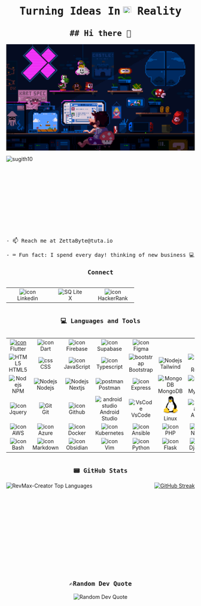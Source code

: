 <!--
**RevMax-cr,eator/RevMax-Creator** is a ✨ _special_ ✨ repository because its `README.md` (this file) appears on your GitHub profile.

Here are some ideas to get you started:

- 🔭 I’m currently working on ...
- 🌱 I’m currently learning ...
- 👯 I’m looking to collaborate on ...
- 🤔 I’m looking for help with ...
- 💬 Ask me about ...
- 📫 How to reach me: ...
- 😄 Pronouns: ...
- ⚡ Fun fact: ...
-->
<h1 align="center"><samp>Turning Ideas In</samp> <img src="https://github.com/mupezzuol/mupezzuol/blob/master/assets/earth.gif" width="22px" height="22px"><samp> Reality</samp> </h1>

<h2 align="center"><samp>## Hi there 👋</samp></h2>

<img align="center" alt="Coding" width="1000" src="https://raw.githubusercontent.com/sugith10/images/main/gif/mario-working.gif">

<p align="left"> <img src="https://komarev.com/ghpvc/?username=RevMax-Creator&style=plastic&color=orange&base=1500&abbreviated=true" alt="sugith10" /> </p>

<div style="margin-bottom: 200px;"></div>
<!--
<samp>- 📫 Reach me at linked link in future</samp>
-->
<samp>- 📫 Reach me at ZettaByte@tuta.io</samp>

<samp>- ⌨️ Fun fact: I spend every day! thinking of new business 💻</samp>

<h3 align="center"><samp>Connect</samp></h3>
<div style="display: flex; align-items: flex-start; align: center">
<table align="center">
  <tr>
   <td align="center" width="100">
        <img src="https://skillicons.dev/icons?i=linkedin" alt="icon" width="45" height="45" />
      <br>Linkedin
    </td>
      <td align="center" width="100">
        <img src="https://skillicons.dev/icons?i=twitter" width="45" height="45" alt="SQ Lite" />
      <br>X
    </td>
    <td align="center" width="100">
        <img src="https://upload.wikimedia.org/wikipedia/commons/thumb/4/40/HackerRank_Icon-1000px.png/220px-HackerRank_Icon-1000px.png" alt="icon" width="45" height="45" />
      <br>HackerRank
    </td>
  </tr>
</table>
<br><br>
</div>

<h3 align="center"><samp>💻 Languages and Tools</samp></h3>
<div style="display: flex; align-items: flex-start; align: center">
<table align="center">
  <tr>
    <td align="center" width="100">
      <a href="#macropower-tech">
        <img src="https://www.vectorlogo.zone/logos/flutterio/flutterio-icon.svg" alt="icon" width="45" height="45" />
      </a>
      <br>Flutter
    </td>
    <td align="center" width="100">
        <img src="https://www.vectorlogo.zone/logos/dartlang/dartlang-icon.svg" alt="icon" width="45" height="45" />
      <br>Dart
    </td>
    <td align="center" width="100">
        <img src="https://www.vectorlogo.zone/logos/firebase/firebase-icon.svg" alt="icon" width="45" height="45" />
      </a>
      <br>Firebase
    </td>
      <td align="center" width="100">
        <img src="https://skillicons.dev/icons?i=supabase" alt="icon" width="45" height="50" />
      <br>Supabase
    </td>
       <td align="center" width="100">
        <img src="https://skillicons.dev/icons?i=figma" alt="icon" width="45" height="45" />
      <br>Figma
    </td>
  </tr>
  <tr>
    <td align="center"  width="100">
        <img src="https://skillicons.dev/icons?i=html" width="48" height="48" alt="HTML5" />
      <br>HTML5
    </td>
    <td align="center" width="100">
        <img src="https://skillicons.dev/icons?i=css" width="48" height="48" alt="css" />
      <br>CSS
    </td>
    <td align="center" width="100">
        <img src="https://techstack-generator.vercel.app/js-icon.svg" alt="icon" width="65" height="65" />
      <br>JavaScript
    </td>
    <td align="center" width="100">
        <img src="https://skillicons.dev/icons?i=ts" alt="icon" width="45" height="45" />
      <br>Typescript
    </td>
    <td align="center"  width="100">
        <img src="https://skillicons.dev/icons?i=bootstrap" width="48" height="48" alt="bootstrap" />
      <br>Bootstrap
    </td>
      <td align="center" width="100">
        <img src="https://skillicons.dev/icons?i=tailwind" width="48" height="48" alt="Nodejs" />
      <br>Tailwind
      </td>
      <td align="center" width="100">
        <img src="https://skillicons.dev/icons?i=react" width="48" height="48" alt="Nodejs" />
      <br>React
      </td>
   <td align="center" width="100">
        <img src="https://skillicons.dev/icons?i=redux" width="48" height="48" alt="Nodejs" />
      <br>Redux
      </td>
  <td align="center" width="100">
        <img src="https://skillicons.dev/icons?i=angular" alt="icon" width="65" height="65" />
      <br>Angular
    </td>
 <tr>
      <td align="center" width="100">
        <img src="https://skillicons.dev/icons?i=npm" width="48" height="48" alt="Nodejs" />
      <br>NPM
      </td>
           <td align="center" width="100">
        <img src="https://skillicons.dev/icons?i=nodejs" width="48" height="48" alt="Nodejs" />
      <br>Nodejs
      <td align="center" width="100">
        <img src="https://skillicons.dev/icons?i=nextjs" width="48" height="48" alt="Nodejs" />
      <br>Nextjs
      </td>
        <td align="center" width="100">
        <img src="https://skillicons.dev/icons?i=postman" width="48" height="48" alt="postman" />
      <br>Postman
    </td>
  <td align="center" width="100">
        <img src="https://skillicons.dev/icons?i=express" alt="icon" width="65" height="65" />
      <br>Express
    </td>
          <td align="center" width="100">
        <img src="https://skillicons.dev/icons?i=mongodb" width="48" height="48" alt="MongoDB" />
      <br>MongoDB
    </td>
    <td align="center"  width="100">
        <img src="https://skillicons.dev/icons?i=mysql" width="48" height="48" alt="mysql" />
      <br>My SQL
    </td>
  <td align="center" width="100">
        <img src="https://upload.wikimedia.org/wikipedia/commons/thumb/d/d7/SQLAlchemy.svg/220px-SQLAlchemy.svg.png" alt="SQLAlchemy" width="45" height="50" />
      <br>SQLAlchemy
    </td>
      <td align="center" width="100">
        <img src="https://www.vectorlogo.zone/logos/sqlite/sqlite-icon.svg" width="48" height="48" alt="SQ Lite" />
      <br>SQ Lite
  </tr>
  <tr>
    <td align="center" width="100">
        <img src="https://skillicons.dev/icons?i=jquery" alt="icon" width="65" height="65" />
      <br>Jquery
    </td>
    <td align="center" width="100">
        <img src="https://user-images.githubusercontent.com/25181517/192108372-f71d70ac-7ae6-4c0d-8395-51d8870c2ef0.png" width="48" height="48" alt="Git" />
      <br>Git
    </td>
    <td align="center" width="100">
        <img src="https://skillicons.dev/icons?i=github" alt="icon" width="45" height="45" />
      <br>Github
    </td>
    <td align="center" width="100">
        <img src="https://skillicons.dev/icons?i=androidstudio" width="48" height="48" alt="android studio" />
      <br>Android Studio
    </td>
    <td align="center" width="100">
        <img src="https://skillicons.dev/icons?i=vscode" width="48" height="48" alt="VsCode" />
      <br>VsCode
    </td> 
    <td align="center" width="100">
        <img src="https://raw.githubusercontent.com/devicons/devicon/master/icons/linux/linux-original.svg" width="48" height="48" alt="linu" />
      <br>Linux
    </td>
    <td align="center" width="100">
        <img src="https://skillicons.dev/icons?i=apple" width="48" height="48" alt="firebase" />
      <br>Apple
    </td>
     <td align="center" width="100">
        <img src="https://skillicons.dev/icons?i=windows" width="48" height="48" alt="linu" />
      <br>Windows
    </td>          
  <td align="center" width="100">
        <img src="https://skillicons.dev/icons?i=bsd" alt="icon" width="65" height="65" />
      <br>BSD
    </td>
  </tr>
  <tr>
      <td align="center" width="100">
        <img src="https://techstack-generator.vercel.app/aws-icon.svg" alt="icon" width="65" height="65" />
      <br>AWS
      </td>
  <td align="center" width="100">
        <img src="https://skillicons.dev/icons?i=azure" alt="icon" width="65" height="65" />
      <br>Azure
    </td>
  <td align="center" width="100">
        <img src="https://skillicons.dev/icons?i=docker" alt="icon" width="65" height="65" />
      <br>Docker
    </td>
  <td align="center" width="100">
        <img src="https://skillicons.dev/icons?i=kubernetes" alt="icon" width="65" height="65" />
      <br>Kubernetes
    </td>
  <td align="center" width="100">
        <img src="https://skillicons.dev/icons?i=ansible" alt="icon" width="65" height="65" />
      <br>Ansible
  </td>
  <td align="center" width="100">
        <img src="https://skillicons.dev/icons?i=php" alt="icon" width="65" height="65" />
      <br>PHP
    </td>
  <td align="center" width="100">
        <img src="https://skillicons.dev/icons?i=nginx" alt="icon" width="65" height="65" />
      <br>Nginx
    </td>
  <td align="center" width="100">
        <img src="https://skillicons.dev/icons?i=wordpress" alt="icon" width="65" height="65" />
      <br>WordPress
    </td>
  <td align="center" width="100">
        <img src="https://skillicons.dev/icons?i=autocad" alt="icon" width="65" height="65" />
      <br>AutoCad
    </td>  
 </tr>
<tr>
  <td align="center" width="100">
        <img src="https://skillicons.dev/icons?i=bash" alt="icon" width="65" height="65" />
      <br>Bash
  </td>
  <td align="center" width="100">
        <img src="https://skillicons.dev/icons?i=md" alt="icon" width="65" height="65" />
      <br>Markdown
    </td>
  <td align="center" width="100">
        <img src="https://skillicons.dev/icons?i=obsidian" alt="icon" width="65" height="65" />
      <br>Obsidian
    </td>
<td align="center" width="100">
        <img src="https://skillicons.dev/icons?i=vim" alt="icon" width="65" height="65" />
      <br>Vim
    </td>
  <td align="center" width="100">
        <img src="https://skillicons.dev/icons?i=py" alt="icon" width="65" height="65" />
      <br>Python
    </td>
  <td align="center" width="100">
        <img src="https://skillicons.dev/icons?i=flask" alt="icon" width="65" height="65" />
      <br>Flask
    </td>
  <td align="center" width="100">
        <img src="https://skillicons.dev/icons?i=django" alt="icon" width="65" height="65" />
      <br>Django
  </td>
     <td align="center" width="100">
        <img src="https://skillicons.dev/icons?i=go" alt="icon" width="65" height="65" />
      <br>Go
    </td>
  <td align="center" width="100">
        <img src="https://skillicons.dev/icons?i=java" alt="icon" width="65" height="65" />
      <br>Java
    </td>
  </tr>

</table>
<br><br>
</div>

<h3 align="center"><samp>📟 GitHub Stats</samp></h3>
<div style="display: flex; justify-content: space-between; align-items: stretch;">
  <!-- Top Languages Stats -->
  <img src="https://github-readme-stats.vercel.app/api/top-langs?username=RevMax-Creator&show_icons=true&locale=en&layout=compact" alt="RevMax-Creator Top Languages" width="48%" height="200" style="object-fit: cover;"/>
  <!-- GitHub Streak Stats -->
<!--   <a href="https://git.io/streak-stats"><img src="" alt="GitHub Streak" /> -->
<!--   <img src="https://github-readme-streak-stats.herokuapp.com?user=RevMax-Creator&theme=microsoft-dark" alt="RevMax-Creator GitHub Streak" width="48%" height="200" style="object-fit: cover;"/> -->
  <a href="https://git.io/streak-stats"><img src="https://github-readme-streak-stats.herokuapp.com?user=RevMax-creator&theme=synthwave&border_radius=8.5" alt="GitHub Streak" /></a>
</div>

<div style="margin-bottom: 60px;"></div>
<h3 align="center"><samp>✍️Random Dev Quote</samp></h3>
    <div style="display: flex; justify-content:center; align-items: center;">
      <img src="https://quotes-github-readme.vercel.app/api?type=horizontal&theme=vue" alt="Random Dev Quote" />
    </div>
